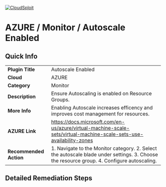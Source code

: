 [![CloudSploit](https://cloudsploit.com/img/logo-new-big-text-100.png "CloudSploit")](https://cloudsploit.com)

# AZURE / Monitor / Autoscale Enabled

## Quick Info

| | |
|-|-|
| **Plugin Title** | Autoscale Enabled |
| **Cloud** | AZURE |
| **Category** | Monitor |
| **Description** | Ensure Autoscaling is enabled on Resource Groups. |
| **More Info** | Enabling Autoscale increases efficency and improves cost management for resources. |
| **AZURE Link** | https://docs.microsoft.com/en-us/azure/virtual-machine-scale-sets/virtual-machine-scale-sets-use-availability-zones |
| **Recommended Action** | 1. Navigate to the Monitor category. 2. Select the autoscale blade under settings. 3. Choose the resource group. 4. Configure autoscaling. |

## Detailed Remediation Steps

